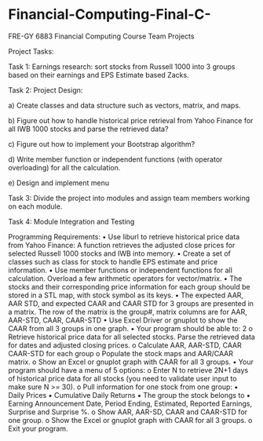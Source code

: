 # Financial-Computing-Final-C-
FRE-GY 6883 Financial Computing Course Team Projects

Project Tasks:

Task 1: Earnings research: sort stocks from Russell 1000 into 3 groups based on their earnings and EPS Estimate based Zacks.

Task 2: Project Design:

a) Create classes and data structure such as vectors, matrix, and maps.

b) Figure out how to handle historical price retrieval from Yahoo Finance for all IWB 1000 stocks and parse the retrieved data?

c) Figure out how to implement your Bootstrap algorithm?

d) Write member function or independent functions (with operator overloading) for all the calculation.

e) Design and implement menu

Task 3: Divide the project into modules and assign team members working on each module.

Task 4: Module Integration and Testing


Programming Requirements:
• Use liburl to retrieve historical price data from Yahoo Finance: A function retrieves the adjusted close prices for selected Russell 1000 stocks and IWB into memory.
• Create a set of classes such as class for stock to handle EPS estimate and price information.
• Use member functions or independent functions for all calculation. Overload a few arithmetic operators for vector/matrix.
• The stocks and their corresponding price information for each group should be stored in a STL map, with stock symbol as its keys.
• The expected AAR, AAR STD, and expected CAAR and CAAR STD for 3 groups are presented in a matrix. The row of the matrix is the group#, matrix columns are for AAR, AAR-STD, CAAR, CAAR-STD
• Use Excel Driver or gnuplot to show the CAAR from all 3 groups in one graph.
• Your program should be able to:
2
o Retrieve historical price data for all selected stocks. Parse the retrieved data for dates and adjusted closing prices.
o Calculate AAR, AAR-STD, CAAR CAAR-STD for each group
o Populate the stock maps and AAR/CAAR matrix.
o Show an Excel or gnuplot graph with CAAR for all 3 groups.
• Your program should have a menu of 5 options:
o Enter N to retrieve 2N+1 days of historical price data for all stocks (you need to validate user input to make sure N >= 30).
o Pull information for one stock from one group:
▪ Daily Prices
▪ Cumulative Daily Returns
▪ The group the stock belongs to
▪ Earning Announcement Date, Period Ending, Estimated, Reported Earnings, Surprise and Surprise %.
o Show AAR, AAR-SD, CAAR and CAAR-STD for one group.
o Show the Excel or gnuplot graph with CAAR for all 3 groups.
o Exit your program.
